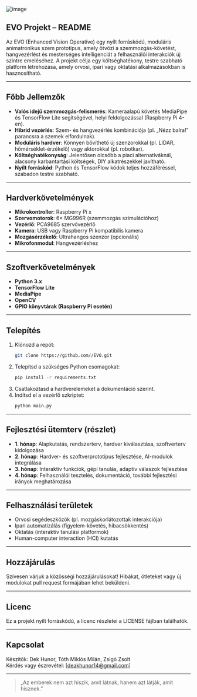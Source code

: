 


![image](https://github.com/user-attachments/assets/76ff31b1-9cc6-44d0-becf-12b7d4777c97)












## EVO Projekt – README

Az EVO (Enhanced Vision Operative) egy nyílt forráskódú, moduláris animatronikus szem prototípus, amely ötvözi a szemmozgás-követést, hangvezérlést és mesterséges intelligenciát a felhasználói interakciók új szintre emeléséhez. A projekt célja egy költséghatékony, testre szabható platform létrehozása, amely orvosi, ipari vagy oktatási alkalmazásokban is hasznosítható.

---

## Főbb Jellemzők

- **Valós idejű szemmozgás-felismerés**: Kameraalapú követés MediaPipe és TensorFlow Lite segítségével, helyi feldolgozással (Raspberry Pi 4-en).
- **Hibrid vezérlés**: Szem- és hangvezérlés kombinációja (pl. „Nézz balra!” parancsra a szemek elfordulnak).
- **Moduláris hardver**: Könnyen bővíthető új szenzorokkal (pl. LIDAR, hőmérséklet-érzékelő) vagy aktorokkal (pl. robotkar).
- **Költséghatékonyság**: Jelentősen olcsóbb a piaci alternatíváknál, alacsony karbantartási költségek, DIY alkatrészekkel javítható.
- **Nyílt forráskód**: Python és TensorFlow kódok teljes hozzáféréssel, szabadon testre szabható.

---

## Hardverkövetelmények

- **Mikrokontroller**: Raspberry Pi x
- **Szervomotorok**: 6× MG996R (szemmozgás szimulációhoz)
- **Vezérlő**: PCA9685 szervóvezérlő
- **Kamera**: USB vagy Raspberry Pi kompatibilis kamera
- **Mozgásérzékelő**: Ultrahangos szenzor (opcionális)
- **Mikrofonmodul**: Hangvezérléshez

---

## Szoftverkövetelmények

- **Python 3.x**
- **TensorFlow Lite**
- **MediaPipe**
- **OpenCV**
- **GPIO könyvtárak (Raspberry Pi esetén)**

---

## Telepítés

1. Klónozd a repót:
   ```bash
   git clone https://github.com//EVO.git
   ```
2. Telepítsd a szükséges Python csomagokat:
   ```bash
   pip install -r requirements.txt
   ```
3. Csatlakoztasd a hardverelemeket a dokumentáció szerint.
4. Indítsd el a vezérlő szkriptet:
   ```bash
   python main.py
   ```

---

## Fejlesztési ütemterv (részlet)

- **1. hónap**: Alapkutatás, rendszerterv, hardver kiválasztása, szoftverterv kidolgozása
- **2. hónap**: Hardver- és szoftverprototípus fejlesztése, AI-modulok integrálása
- **3. hónap**: Interaktív funkciók, gépi tanulás, adaptív válaszok fejlesztése
- **4. hónap**: Felhasználói tesztelés, dokumentáció, további fejlesztési irányok meghatározása

---

## Felhasználási területek

- Orvosi segédeszközök (pl. mozgáskorlátozottak interakciója)
- Ipari automatizálás (figyelem-követés, hibacsökkentés)
- Oktatás (interaktív tanulási platformok)
- Human-computer interaction (HCI) kutatás

---

## Hozzájárulás

Szívesen várjuk a közösségi hozzájárulásokat! Hibákat, ötleteket vagy új modulokat pull request formájában lehet beküldeni.

---

## Licenc

Ez a projekt nyílt forráskódú, a licenc részletei a LICENSE fájlban találhatók.

---

## Kapcsolat

Készítők: Dek Hunor, Tóth Miklós Milán, Zsigó Zsolt  
Kérdés vagy észrevétel: [deakhunor14@gmail.com]

---

> „Az emberek nem azt hiszik, amit látnak, hanem azt látják, amit hisznek.”
